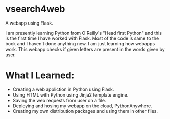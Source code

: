 # vsearch4web
A webapp using Flask.

I am presently learning Python from O'Reilly's "Head first Python" and this is the first time I have worked with Flask.
Most of the code is same to the book and I haven't done anything new. I am just learning how webapps work.
This webapp checks if given letters are present in the words given by user.

# What I Learned:
- Creating a web appliction in Python using Flask.
- Using HTML with Python using Jinja2 template engine.
- Saving the web requests from user on a file.
- Deploying and hosing my webapp on the cloud, PythonAnywhere.
- Creating my own distribution packages and using them in other files.
